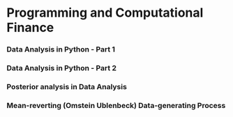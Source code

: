# Programming and Computational Finance 

### Data Analysis in Python - Part 1

### Data Analysis in Python - Part 2

### Posterior analysis in Data Analysis

### Mean-reverting (Omstein Ublenbeck) Data-generating Process
